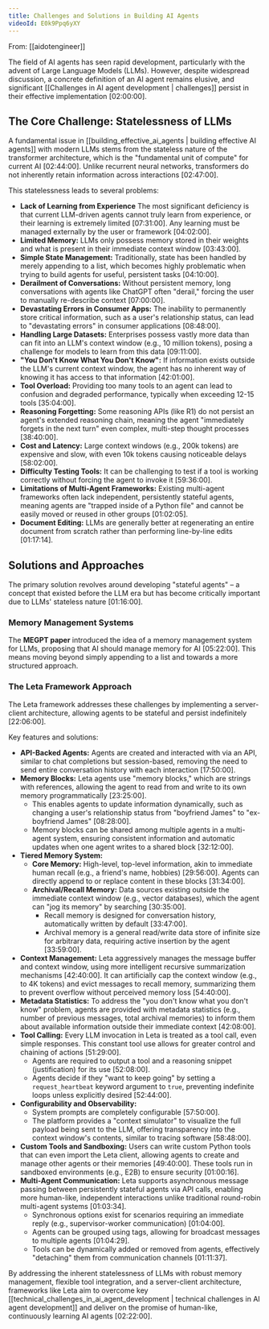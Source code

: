```yaml
---
title: Challenges and Solutions in Building AI Agents
videoId: E0k9Ppq6yXY
---
```


From: [[aidotengineer]] <br/> 

The field of AI agents has seen rapid development, particularly with the advent of Large Language Models (LLMs). However, despite widespread discussion, a concrete definition of an AI agent remains elusive, and significant [[Challenges in AI agent development | challenges]] persist in their effective implementation <a class="yt-timestamp" data-t="02:00:00">[02:00:00]</a>.

## The Core Challenge: Statelessness of LLMs
A fundamental issue in [[building_effective_ai_agents | building effective AI agents]] with modern LLMs stems from the stateless nature of the transformer architecture, which is the "fundamental unit of compute" for current AI <a class="yt-timestamp" data-t="02:44:00">[02:44:00]</a>. Unlike recurrent neural networks, transformers do not inherently retain information across interactions <a class="yt-timestamp" data-t="02:47:00">[02:47:00]</a>.

This statelessness leads to several problems:
*   **Lack of Learning from Experience** The most significant deficiency is that current LLM-driven agents cannot truly learn from experience, or their learning is extremely limited <a class="yt-timestamp" data-t="07:31:00">[07:31:00]</a>. Any learning must be managed externally by the user or framework <a class="yt-timestamp" data-t="04:02:00">[04:02:00]</a>.
*   **Limited Memory:** LLMs only possess memory stored in their weights and what is present in their immediate context window <a class="yt-timestamp" data-t="03:43:00">[03:43:00]</a>.
*   **Simple State Management:** Traditionally, state has been handled by merely appending to a list, which becomes highly problematic when trying to build agents for useful, persistent tasks <a class="yt-timestamp" data-t="04:10:00">[04:10:00]</a>.
*   **Derailment of Conversations:** Without persistent memory, long conversations with agents like ChatGPT often "derail," forcing the user to manually re-describe context <a class="yt-timestamp" data-t="07:00:00">[07:00:00]</a>.
*   **Devastating Errors in Consumer Apps:** The inability to permanently store critical information, such as a user's relationship status, can lead to "devastating errors" in consumer applications <a class="yt-timestamp" data-t="08:48:00">[08:48:00]</a>.
*   **Handling Large Datasets:** Enterprises possess vastly more data than can fit into an LLM's context window (e.g., 10 million tokens), posing a challenge for models to learn from this data <a class="yt-timestamp" data-t="09:11:00">[09:11:00]</a>.
*   **"You Don't Know What You Don't Know":** If information exists outside the LLM's current context window, the agent has no inherent way of knowing it has access to that information <a class="yt-timestamp" data-t="42:01:00">[42:01:00]</a>.
*   **Tool Overload:** Providing too many tools to an agent can lead to confusion and degraded performance, typically when exceeding 12-15 tools <a class="yt-timestamp" data-t="35:04:00">[35:04:00]</a>.
*   **Reasoning Forgetting:** Some reasoning APIs (like R1) do not persist an agent's extended reasoning chain, meaning the agent "immediately forgets in the next turn" even complex, multi-step thought processes <a class="yt-timestamp" data-t="38:40:00">[38:40:00]</a>.
*   **Cost and Latency:** Large context windows (e.g., 200k tokens) are expensive and slow, with even 10k tokens causing noticeable delays <a class="yt-timestamp" data-t="58:02:00">[58:02:00]</a>.
*   **Difficulty Testing Tools:** It can be challenging to test if a tool is working correctly without forcing the agent to invoke it <a class="yt-timestamp" data-t="59:36:00">[59:36:00]</a>.
*   **Limitations of Multi-Agent Frameworks:** Existing multi-agent frameworks often lack independent, persistently stateful agents, meaning agents are "trapped inside of a Python file" and cannot be easily moved or reused in other groups <a class="yt-timestamp" data-t="01:02:05">[01:02:05]</a>.
*   **Document Editing:** LLMs are generally better at regenerating an entire document from scratch rather than performing line-by-line edits <a class="yt-timestamp" data-t="01:17:14">[01:17:14]</a>.

## Solutions and Approaches

The primary solution revolves around developing "stateful agents" – a concept that existed before the LLM era but has become critically important due to LLMs' stateless nature <a class="yt-timestamp" data-t="01:16:00">[01:16:00]</a>.

### Memory Management Systems
The **MEGPT paper** introduced the idea of a memory management system for LLMs, proposing that AI should manage memory for AI <a class="yt-timestamp" data-t="05:22:00">[05:22:00]</a>. This means moving beyond simply appending to a list and towards a more structured approach.

### The Leta Framework Approach
The Leta framework addresses these challenges by implementing a server-client architecture, allowing agents to be stateful and persist indefinitely <a class="yt-timestamp" data-t="22:06:00">[22:06:00]</a>.

Key features and solutions:
*   **API-Backed Agents:** Agents are created and interacted with via an API, similar to chat completions but session-based, removing the need to send entire conversation history with each interaction <a class="yt-timestamp" data-t="17:50:00">[17:50:00]</a>.
*   **Memory Blocks:** Leta agents use "memory blocks," which are strings with references, allowing the agent to read from and write to its own memory programmatically <a class="yt-timestamp" data-t="23:25:00">[23:25:00]</a>.
    *   This enables agents to update information dynamically, such as changing a user's relationship status from "boyfriend James" to "ex-boyfriend James" <a class="yt-timestamp" data-t="08:28:00">[08:28:00]</a>.
    *   Memory blocks can be shared among multiple agents in a multi-agent system, ensuring consistent information and automatic updates when one agent writes to a shared block <a class="yt-timestamp" data-t="32:12:00">[32:12:00]</a>.
*   **Tiered Memory System:**
    *   **Core Memory:** High-level, top-level information, akin to immediate human recall (e.g., a friend's name, hobbies) <a class="yt-timestamp" data-t="29:56:00">[29:56:00]</a>. Agents can directly append to or replace content in these blocks <a class="yt-timestamp" data-t="31:34:00">[31:34:00]</a>.
    *   **Archival/Recall Memory:** Data sources existing outside the immediate context window (e.g., vector databases), which the agent can "jog its memory" by searching <a class="yt-timestamp" data-t="30:35:00">[30:35:00]</a>.
        *   Recall memory is designed for conversation history, automatically written by default <a class="yt-timestamp" data-t="33:47:00">[33:47:00]</a>.
        *   Archival memory is a general read/write data store of infinite size for arbitrary data, requiring active insertion by the agent <a class="yt-timestamp" data-t="33:59:00">[33:59:00]</a>.
*   **Context Management:** Leta aggressively manages the message buffer and context window, using more intelligent recursive summarization mechanisms <a class="yt-timestamp" data-t="42:40:00">[42:40:00]</a>. It can artificially cap the context window (e.g., to 4K tokens) and evict messages to recall memory, summarizing them to prevent overflow without perceived memory loss <a class="yt-timestamp" data-t="54:40:00">[54:40:00]</a>.
*   **Metadata Statistics:** To address the "you don't know what you don't know" problem, agents are provided with metadata statistics (e.g., number of previous messages, total archival memories) to inform them about available information outside their immediate context <a class="yt-timestamp" data-t="42:08:00">[42:08:00]</a>.
*   **Tool Calling:** Every LLM invocation in Leta is treated as a tool call, even simple responses. This constant tool use allows for greater control and chaining of actions <a class="yt-timestamp" data-t="51:29:00">[51:29:00]</a>.
    *   Agents are required to output a tool and a reasoning snippet (justification) for its use <a class="yt-timestamp" data-t="52:08:00">[52:08:00]</a>.
    *   Agents decide if they "want to keep going" by setting a `request_heartbeat` keyword argument to `true`, preventing indefinite loops unless explicitly desired <a class="yt-timestamp" data-t="52:44:00">[52:44:00]</a>.
*   **Configurability and Observability:**
    *   System prompts are completely configurable <a class="yt-timestamp" data-t="57:50:00">[57:50:00]</a>.
    *   The platform provides a "context simulator" to visualize the full payload being sent to the LLM, offering transparency into the context window's contents, similar to tracing software <a class="yt-timestamp" data-t="58:48:00">[58:48:00]</a>.
*   **Custom Tools and Sandboxing:** Users can write custom Python tools that can even import the Leta client, allowing agents to create and manage other agents or their memories <a class="yt-timestamp" data-t="49:40:00">[49:40:00]</a>. These tools run in sandboxed environments (e.g., E2B) to ensure security <a class="yt-timestamp" data-t="01:00:16">[01:00:16]</a>.
*   **Multi-Agent Communication:** Leta supports asynchronous message passing between persistently stateful agents via API calls, enabling more human-like, independent interactions unlike traditional round-robin multi-agent systems <a class="yt-timestamp" data-t="01:03:34">[01:03:34]</a>.
    *   Synchronous options exist for scenarios requiring an immediate reply (e.g., supervisor-worker communication) <a class="yt-timestamp" data-t="01:04:00">[01:04:00]</a>.
    *   Agents can be grouped using tags, allowing for broadcast messages to multiple agents <a class="yt-timestamp" data-t="01:04:29">[01:04:29]</a>.
    *   Tools can be dynamically added or removed from agents, effectively "detaching" them from communication channels <a class="yt-timestamp" data-t="01:11:37">[01:11:37]</a>.

By addressing the inherent statelessness of LLMs with robust memory management, flexible tool integration, and a server-client architecture, frameworks like Leta aim to overcome key [[technical_challenges_in_ai_agent_development | technical challenges in AI agent development]] and deliver on the promise of human-like, continuously learning AI agents <a class="yt-timestamp" data-t="02:22:00">[02:22:00]</a>.